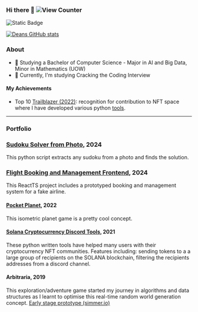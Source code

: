 ### Hi there 👋 ![View Counter](https://komarev.com/ghpvc/?username=Dean-Overton&color=brightgreen&style=plastic&label=PROFILE+VIEWS)
![Static Badge](https://img.shields.io/badge/Visit-Portfolio-blue?link=https%3A%2F%2Fdeanoverton.com%2F)

[![Deans GitHub stats](https://github-readme-stats.vercel.app/api?username=dean-overton&show_icons=true&theme=dark)](https://github.com/anuraghazra/github-readme-stats)

### About
- 🏫 Studying a Bachelor of Computer Science - Major in AI and Big Data, Minor in Mathematics (UOW)
- 🔭 Currently, I'm studying Cracking the Coding Interview

#### My Achievements
- Top 10 [Trailblazer (2022)](https://artofsmart.com.au/trailblazer-awards/top-50-2022#tablepress-594): recognition for contribution to NFT space where I have developed various python [tools](https://github.com/Dean-Overton/solana-discord-nft-tools).

<hr>

### Portfolio

### [Sudoku Solver from Photo](https://github.com/Dean-Overton/sudoku-solver), 2024
This python script extracts any sudoku from a photo and finds the solution.

### [Flight Booking and Management Frontend](https://github.com/Dean-Overton/flight-booking-prototype), 2024
This ReactTS project includes a prototyped booking and management system for a fake airline.

#### [Pocket Planet](https://github.com/Dean-Overton/cube-planet), 2022
This isometric planet game is a pretty cool concept.

#### [Solana Cryptocurrency Discord Tools](https://github.com/Dean-Overton/solana-discord-nft-tools), 2021
These python written tools have helped many users with their cryptocurrency NFT communities. 
Features including: sending tokens to a a large group of recipients on the SOLANA blockchain, filtering the recipients addresses from a discord channel.

#### Arbitraria, 2019
This exploration/adventure game started my journey in algorithms and data structures as I learnt to optimise this real-time random world generation concept. [Early stage prototype (simmer.io)](https://simmer.io/@deanoverton/arbitraria)
